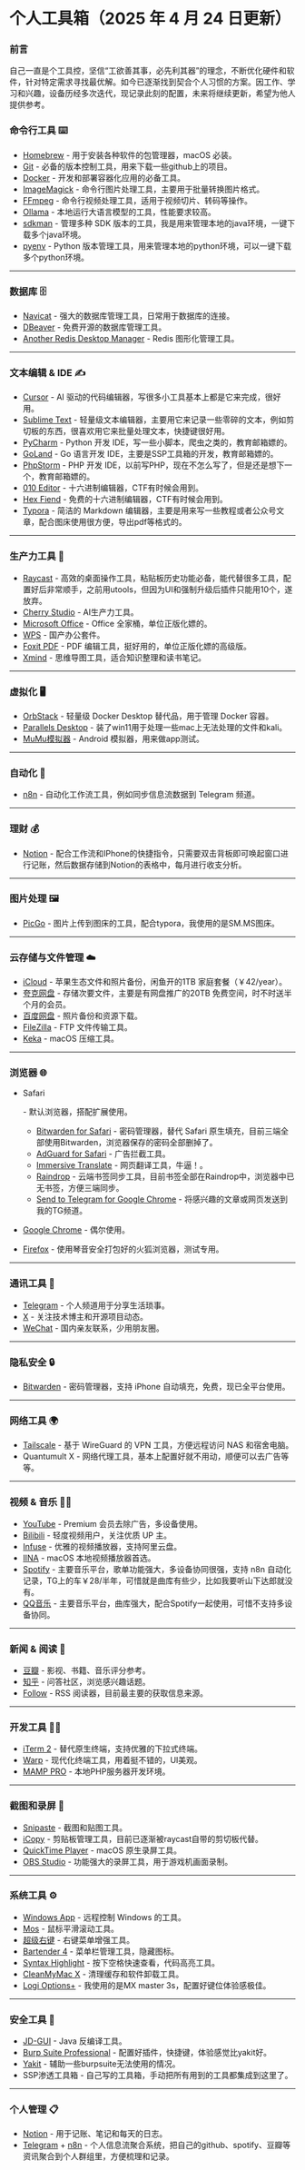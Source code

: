 # 个人工具箱（2025 年 4 月 24 日更新）

### 前言
自己一直是个工具控，坚信“工欲善其事，必先利其器”的理念，不断优化硬件和软件，针对特定需求寻找最优解。如今已逐渐找到契合个人习惯的方案。因工作、学习和兴趣，设备历经多次迭代，现记录此刻的配置，未来将继续更新，希望为他人提供参考。
### 命令行工具 ⌨️

- [Homebrew](https://brew.sh/) - 用于安装各种软件的包管理器，macOS 必装。
- [Git](https://git-scm.com/) - 必备的版本控制工具，用来下载一些github上的项目。
- [Docker](https://www.docker.com/) - 开发和部署容器化应用的必备工具。
- [ImageMagick](https://imagemagick.org/) - 命令行图片处理工具，主要用于批量转换图片格式。
- [FFmpeg](https://ffmpeg.org/) - 命令行视频处理工具，适用于视频切片、转码等操作。
- [Ollama](https://ollama.com/) - 本地运行大语言模型的工具，性能要求较高。
- [sdkman](https://sdkman.io/) - 管理多种 SDK 版本的工具，我是用来管理本地的java环境，一键下载多个java环境。
- [pyenv](https://github.com/pyenv/pyenv) - Python 版本管理工具，用来管理本地的python环境，可以一键下载多个python环境。

------

### 数据库 🗄️

- [Navicat](https://www.navicat.com/) - 强大的数据库管理工具，日常用于数据库的连接。
- [DBeaver](https://dbeaver.io/) - 免费开源的数据库管理工具。
- [Another Redis Desktop Manager](https://github.com/qishibo/AnotherRedisDesktopManager) - Redis 图形化管理工具。

------

### 文本编辑 & IDE ✍️

- [Cursor](https://www.cursor.com/) - AI 驱动的代码编辑器，写很多小工具基本上都是它来完成，很好用。
- [Sublime Text](https://www.sublimetext.com/) - 轻量级文本编辑器，主要用它来记录一些零碎的文本，例如剪切板的东西，很喜欢用它来批量处理文本，快捷键很好用。
- [PyCharm](https://www.jetbrains.com/pycharm/) - Python 开发 IDE，写一些小脚本，爬虫之类的，教育邮箱嫖的。
- [GoLand](https://www.jetbrains.com/go/) - Go 语言开发 IDE，主要是SSP工具箱的开发，教育邮箱嫖的。
- [PhpStorm](https://www.jetbrains.com/phpstorm/) - PHP 开发 IDE，以前写PHP，现在不怎么写了，但是还是想下一个，教育邮箱嫖的。
- [010 Editor](https://www.sweetscape.com/010editor/) - 十六进制编辑器，CTF有时候会用到。
- [Hex Fiend](https://hexfiend.com/) - 免费的十六进制编辑器，CTF有时候会用到。
- [Typora](https://typora.io/) - 简洁的 Markdown 编辑器，主要是用来写一些教程或者公众号文章，配合图床使用很方便，导出pdf等格式的。

------

### 生产力工具 🚀

- [Raycast](https://www.raycast.com/) - 高效的桌面操作工具，粘贴板历史功能必备，能代替很多工具，配置好后非常顺手，之前用utools，但因为UI和强制升级后插件只能用10个，遂放弃。
- [Cherry Studio](https://cherry-ai.com/) - AI生产力工具。
- [Microsoft Office](https://www.microsoft.com/en-us/microsoft-365) - Office 全家桶，单位正版化嫖的。
- [WPS](https://www.wps.com/) - 国产办公套件。
- [Foxit PDF](https://www.foxit.com/pdf-editor/) - PDF 编辑工具，挺好用的，单位正版化嫖的高级版。
- [Xmind](https://xmind.app/) - 思维导图工具，适合知识整理和读书笔记。

------

### 虚拟化 🖥️

- [OrbStack](https://orbstack.dev/) - 轻量级 Docker Desktop 替代品，用于管理 Docker 容器。
- [Parallels Desktop](https://www.parallels.com/) - 装了win11用于处理一些mac上无法处理的文件和kali。
- [MuMu模拟器](https://mumu.163.com/) - Android 模拟器，用来做app测试。

------

### 自动化 🤖

- [n8n](https://n8n.io/) - 自动化工作流工具，例如同步信息流数据到 Telegram 频道。

------

### 理财 💰

- [Notion](https://www.notion.so/) - 配合工作流和IPhone的快捷指令，只需要双击背板即可唤起窗口进行记账，然后数据存储到Notion的表格中，每月进行收支分析。

------

### 图片处理 🖼️

- [PicGo](https://picgo.github.io/PicGo-Doc/) - 图片上传到图床的工具，配合typora，我使用的是SM.MS图床。

------

### 云存储与文件管理 ☁️

- [iCloud](https://www.apple.com/icloud/) - 苹果生态文件和照片备份，闲鱼开的1TB 家庭套餐（￥42/year）。
- [夸克网盘](https://www.quark.cn/) - 存储次要文件，主要是有网盘推广的20TB 免费空间，时不时送半个月的会员。
- [百度网盘](https://pan.baidu.com/) - 照片备份和资源下载。
- [FileZilla](https://filezilla-project.org/) - FTP 文件传输工具。
- [Keka](https://www.keka.io/) - macOS 压缩工具。

------

### 浏览器 🌐

- Safari

   \- 默认浏览器，搭配扩展使用。

  - [Bitwarden for Safari](https://bitwarden.com/) - 密码管理器，替代 Safari 原生填充，目前三端全部使用Bitwarden，浏览器保存的密码全部删掉了。
  - [AdGuard for Safari](https://adguard.com/) - 广告拦截工具。
  - [Immersive Translate](https://immersivetranslate.com/) - 网页翻译工具，牛逼！。
  - [Raindrop](https://raindrop.io/) - 云端书签同步工具，目前书签全部在Raindrop中，浏览器中已无书签，方便三端同步。
  - [Send to Telegram for Google Chrome](https://chromewebstore.google.com/detail/send-to-telegram-for-goog/dgblfklicldlbclahclbkeiacpiiancc?hl=zh-TW) - 将感兴趣的文章或网页发送到我的TG频道。

- [Google Chrome](https://www.google.com/chrome/) - 偶尔使用。

- [Firefox](https://www.mozilla.org/firefox/) - 使用琴音安全打包好的火狐浏览器，测试专用。

------

### 通讯工具 💬

- [Telegram](https://telegram.org/) - 个人频道用于分享生活琐事。
- [X](https://x.com/) - 关注技术博主和开源项目动态。
- [WeChat](https://www.wechat.com/) - 国内亲友联系，少用朋友圈。

------

### 隐私安全 🔒

- [Bitwarden](https://bitwarden.com/) - 密码管理器，支持 iPhone 自动填充，免费，现已全平台使用。

------

### 网络工具 🌍

- [Tailscale](https://tailscale.com/) - 基于 WireGuard 的 VPN 工具，方便远程访问 NAS 和宿舍电脑。
- Quantumult X - 网络代理工具，基本上配置好就不用动，顺便可以去广告等等。

------

### 视频 & 音乐 🎥🎵

- [YouTube](https://www.youtube.com/) - Premium 会员去除广告，多设备使用。
- [Bilibili](https://www.bilibili.com/) - 轻度视频用户，关注优质 UP 主。
- [Infuse](https://firecore.com/infuse/) - 优雅的视频播放器，支持阿里云盘。
- [IINA](https://iina.io/) - macOS 本地视频播放器首选。
- [Spotify](https://www.spotify.com/) - 主要音乐平台，歌单功能强大，多设备协同很强，支持 n8n 自动化记录，TG上的车￥28/半年，可惜就是曲库有些少，比如我要听山下达郎就没有。
- [QQ音乐](https://y.qq.com/) - 主要音乐平台，曲库强大，配合Spotify一起使用，可惜不支持多设备协同。


------

### 新闻 & 阅读 📰

- [豆瓣](https://www.douban.com/) - 影视、书籍、音乐评分参考。
- [知乎](https://www.zhihu.com/) - 问答社区，浏览感兴趣话题。
- [Follow](https://follow.is/) - RSS 阅读器，目前最主要的获取信息来源。


------

### 开发工具 🧑‍💻

- [iTerm 2](https://iterm2.com/) - 替代原生终端，支持优雅的下拉式终端。
- [Warp](https://www.warp.dev/) - 现代化终端工具，用着挺不错的，UI美观。
- [MAMP PRO](https://www.mamp.info/en/mamp-pro/) - 本地PHP服务器开发环境。

------

### 截图和录屏 📸

- [Snipaste](https://www.snipaste.com/) - 截图和贴图工具。
- [iCopy](https://www.icopy.site/) - 剪贴板管理工具，目前已逐渐被raycast自带的剪切板代替。
- [QuickTime Player](https://support.apple.com/quicktime) - macOS 原生录屏工具。
- [OBS Studio](https://obsproject.com/) - 功能强大的录屏工具，用于游戏机画面录制。

------

### 系统工具 ⚙️

- [Windows App](https://apps.microsoft.com/detail/9n1f85v9t8bn?hl=en-us&gl=US) - 远程控制 Windows 的工具。
- [Mos](https://mos.caldis.me/) - 鼠标平滑滚动工具。
- [超级右键](https://www.better365.cn/irightmouse.html) - 右键菜单增强工具。
- [Bartender 4](https://www.macbartender.com/) - 菜单栏管理工具，隐藏图标。
- [Syntax Highlight](https://formulae.brew.sh/cask/syntax-highlight) - 按下空格快速查看，代码高亮工具。
- [CleanMyMac X](https://macpaw.com/cleanmymac) - 清理缓存和软件卸载工具。
- [Logi Options+](https://www.logitech.com/software/logi-options-plus.html) - 我使用的是MX master 3s，配置好键位体验感极佳。

------

### 安全工具 🔐

- [JD-GUI](http://jd.benow.ca/) - Java 反编译工具。
- [Burp Suite Professional](https://portswigger.net/burp/pro) - 配置好插件，快捷键，体验感觉比yakit好。
- [Yakit](https://www.yakit.io/) - 辅助一些burpsuite无法使用的情况。
- SSP渗透工具箱 - 自己写的工具箱，手动把所有用到的工具都集成到这里了。


------

### 个人管理 📋

- [Notion](https://www.notion.so/) - 用于记账、笔记和每天的日志。
- [Telegram](https://telegram.org/) + [n8n](https://n8n.io/) - 个人信息流聚合系统，把自己的github、spotify、豆瓣等资讯聚合到个人群组里，方便梳理和记录。
